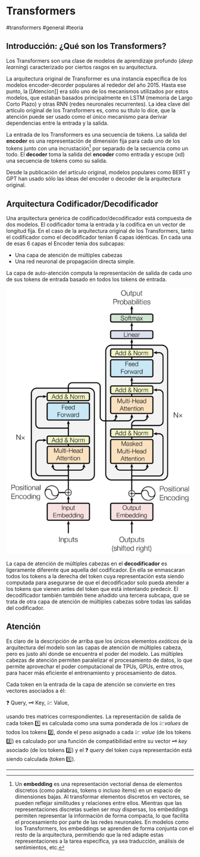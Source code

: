 # Transformers

#transformers #general #teoria


## Introducción: ¿Qué son los Transformers?

Los Transformers son una clase de modelos de aprendizaje profundo (*deep learning*) caracterizado por ciertos rasgos en su arquitectura.

La arquitectura original de Transformer es una instancia específica de los modelos encoder-decorder populares al rededor del año 2015. Hasta ese punto, la [[Atencion]] era sólo uno de los mecanismos utilizados por estos modelos, que estaban basados principalmente en LSTM (memoria de Largo Corto Plazo) y otras RNN (redes neuronales recurrentes). La idea clave del artículo original de los Transformers es, como su título lo dice, que la atención puede ser usado como el único mecanismo para derivar dependencias entre la entrada y la salida.

La entrada de los Transformers es una secuencia de tokens. La salida del **encoder** es una representación de dimensión fija para cada uno de los tokens junto con una incrustación[^1] por separado de la secuencia como un todo. El **decoder** toma la salida del **encoder** como entrada y escupe (xd) una secuencia de tokens como su salida.

Desde la publicación del artículo original, modelos populares como BERT y GPT han usado sólo las ideas del encoder o decoder de la arquitectura original.



## Arquitectura Codificador/Decodificador

Una arquitectura genérica de codificador/decodificador está compuesta de dos modelos. El codificador toma la entrada y la codifica en un vector de longitud fija. En el caso de la arquitectura original de los Transformers, tanto el codificador como el decodificador tenían 6 capas idénticas. En cada una de esas 6 capas el Encoder tenía dos subcapas:

- Una capa de atención de múltiples cabezas
- Una red neuronal de propagación directa simple.

La capa de auto-atención computa la representación de salida de cada uno de sus tokens de entrada basado en todos los tokens de entrada.

![Arquitectura original del Transformer](media/ArquitecturaOriginalTransformer.png)

La capa de atención de múltiples cabezas en el **decodificador** es ligeramente diferente que aquella del codificador. En ella se enmascaran todos los tokens a la derecha del token cuya representación esta siendo computada para asegurarse de que el decodificador solo pueda atender a los tokens que vienen antes del token que está intentando predecir. El decodificador también también tiene añadido una tercera subcapa, que se trata de otra capa de atención de múltiples cabezas sobre todas las salidas del codificador.



## Atención

Es claro de la descripción de arriba que los únicos elementos *exóticos* de la arquitectura del modelo son las capas de atención de múltiples cabeza, pero es justo ahí donde se encuentra el poder del modelo. Las múltiples cabezas de atención permiten paralelizar el procesamiento de datos, lo que permite aprovechar el poder computacional de TPUs, GPUs, entre otros, para hacer más eficiente el entrenamiento y procesamiento de datos.

Cada token en la entrada de la capa de atención se convierte en tres vectores asociados a él:

❓ Query,
🗝️ Key,
💹 Value,

usando tres matrices correspondientes. La representación de salida de cada token 1️⃣ es calculada como una suma ponderada de los 💹*values* de todos los tokens 2️⃣, donde el peso asignado a cada 💹 *value* (de los tokens 2️⃣) es calculado por una función de compatibilidad entre su vector 🗝️ *key* asociado (de los tokens 2️⃣) y el ❓ *query* del token cuya representación está siendo calculada (token 1️⃣).


---
[^1]: Un **embedding** es una representación vectorial densa de elementos discretos (como palabras, tokens o incluso ítems) en un espacio de dimensiones bajas. Al transformar elementos discretos en vectores, se pueden reflejar similitudes y relaciones entre ellos. Mientras que las representaciones discretas suelen ser muy dispersas, los embeddings permiten representar la información de forma compacta, lo que facilita el procesamiento por parte de las redes neuronales. En modelos como los Transformers, los embeddings se aprenden de forma conjunta con el resto de la arquitectura, permitiendo que la red adapte estas representaciones a la tarea específica, ya sea traducción, análisis de sentimientos, etc.
